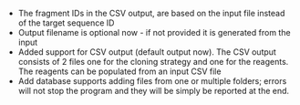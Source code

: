 - The fragment IDs in the CSV output, are based on the input file instead of the target sequence ID
- Output filename is optional now - if not provided it is generated from the input
- Added support for CSV output (default output now). The CSV output consists of 2 files one for the cloning strategy and one for the reagents. The reagents can be populated from an input CSV file
- Add database supports adding files from one or multiple folders; errors will not
stop the program and they will be simply be reported at the end.